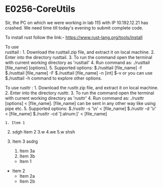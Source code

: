 # E0256-CoreUtils
Sir, the PC on which we were working in lab 115 with IP 10.192.12.21 has crashed. We need time till today's evening to submit complete code.

To install rust follow the link:- https://www.rust-lang.org/tools/install

To use  
rusttail :
	1. Download the rusttail.zip file, and extract it on local machine.
	2. Enter into the directory rusttail.
	3. To run the command open the terminal with current working directory as 'rusttail'
	4. Run command as: ./rusttail [file_name] [options].
	5. Supported options: $./rusttail [file_name] -f  
                        $./rusttail [file_name] -F
                        $./rusttail [file_name] -n [int]
			$-v
			or you can use $./rusttail -h command to explore other options. 
				

To use
rusttr : 
	1. Download the rusttr.zip file, and extract it on local machine.
	2. Enter into the directory rusttr.
	3. To run the command open the terminal with current working directory as 'rusttr'
	4. Run command as: ./rusttr [options] < [file_name]. [file_name] can be sent in any other way like using pipe etc.
	5. Supported options:
                       $./rusttr -s '\n' < [file_name]
                       $./rusttr -d '\r' < [file_name]
                       $./rusttr -cd '[:alnum:]' < [file_name]
		       
		       
		       
		       
		       
	1. Item 1
2. sdgh Item 2
3.w
4.we
5.w
shsh
1. Item 3 asdrg
   1. Item 3a
   1. Item 3b
   
   * Item 1
* Item 2
  * Item 2a
  * Item 2b



